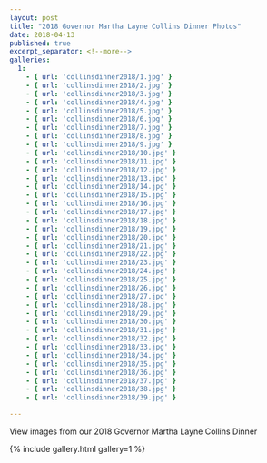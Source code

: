 ```yaml
---
layout: post
title: "2018 Governor Martha Layne Collins Dinner Photos"
date: 2018-04-13
published: true
excerpt_separator: <!--more-->
galleries:
  1:
    - { url: 'collinsdinner2018/1.jpg' }
    - { url: 'collinsdinner2018/2.jpg' }
    - { url: 'collinsdinner2018/3.jpg' }
    - { url: 'collinsdinner2018/4.jpg' }
    - { url: 'collinsdinner2018/5.jpg' }
    - { url: 'collinsdinner2018/6.jpg' }
    - { url: 'collinsdinner2018/7.jpg' }
    - { url: 'collinsdinner2018/8.jpg' }
    - { url: 'collinsdinner2018/9.jpg' }
    - { url: 'collinsdinner2018/10.jpg' }
    - { url: 'collinsdinner2018/11.jpg' }
    - { url: 'collinsdinner2018/12.jpg' }
    - { url: 'collinsdinner2018/13.jpg' }
    - { url: 'collinsdinner2018/14.jpg' }
    - { url: 'collinsdinner2018/15.jpg' }
    - { url: 'collinsdinner2018/16.jpg' }
    - { url: 'collinsdinner2018/17.jpg' }
    - { url: 'collinsdinner2018/18.jpg' }
    - { url: 'collinsdinner2018/19.jpg' }
    - { url: 'collinsdinner2018/20.jpg' }
    - { url: 'collinsdinner2018/21.jpg' }
    - { url: 'collinsdinner2018/22.jpg' }
    - { url: 'collinsdinner2018/23.jpg' }
    - { url: 'collinsdinner2018/24.jpg' }
    - { url: 'collinsdinner2018/25.jpg' }
    - { url: 'collinsdinner2018/26.jpg' }
    - { url: 'collinsdinner2018/27.jpg' }
    - { url: 'collinsdinner2018/28.jpg' }
    - { url: 'collinsdinner2018/29.jpg' }
    - { url: 'collinsdinner2018/30.jpg' }
    - { url: 'collinsdinner2018/31.jpg' }
    - { url: 'collinsdinner2018/32.jpg' }
    - { url: 'collinsdinner2018/33.jpg' }
    - { url: 'collinsdinner2018/34.jpg' }
    - { url: 'collinsdinner2018/35.jpg' }
    - { url: 'collinsdinner2018/36.jpg' }
    - { url: 'collinsdinner2018/37.jpg' }
    - { url: 'collinsdinner2018/38.jpg' }
    - { url: 'collinsdinner2018/39.jpg' }

---
```

View images from our 2018 Governor Martha Layne Collins Dinner

<!--more-->

{% include gallery.html gallery=1 %}
